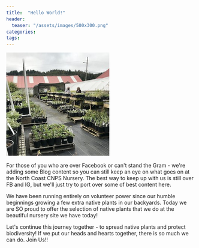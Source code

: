 ```yaml
---
title:  "Hello World!"
header:
  teaser: "/assets/images/500x300.png"
categories: 
tags:
---
```


<img src="/assets/images/blog/nursery.jpg" />
<p>
For those of you who are over Facebook or can't stand the Gram - we're adding some Blog content so you can still keep an eye on what goes on at the North Coast CNPS Nursery. The best way to keep up with us is still over FB and IG, but we'll just try to port over some of best content here.
</p>
<p>
We have been running entirely on volunteer power since our humble beginnings growing a few extra native plants in our backyards. Today we are SO proud to offer the selection of native plants that we do at the beautiful nursery site we have today!
</p>
<p> 
Let's continue this journey together - to spread native plants and protect biodiversity! If we put our heads and hearts together, there is so much we can do. Join Us!!
</p> 
